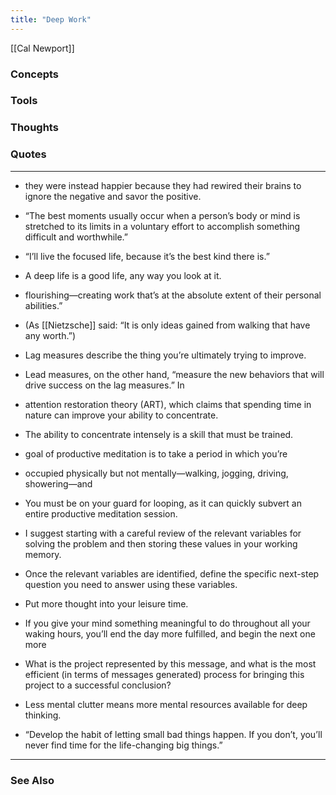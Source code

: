 ```yaml
---
title: "Deep Work"
---
```


[[Cal Newport]]

### Concepts

### Tools

### Thoughts

### Quotes
---

- they were instead happier because they had rewired their brains to ignore the negative and savor the positive.

- “The best moments usually occur when a person’s body or mind is stretched to its limits in a voluntary effort to accomplish something difficult and worthwhile.”

- “I’ll live the focused life, because it’s the best kind there is.”

- A deep life is a good life, any way you look at it.

- flourishing—creating work that’s at the absolute extent of their personal abilities.”

- (As [[Nietzsche]] said: “It is only ideas gained from walking that have any worth.”)

- Lag measures describe the thing you’re ultimately trying to improve.

- Lead measures, on the other hand, “measure the new behaviors that will drive success on the lag measures.” In

- attention restoration theory (ART), which claims that spending time in nature can improve your ability to concentrate.

- The ability to concentrate intensely is a skill that must be trained.


- goal of productive meditation is to take a period in which you’re

- occupied physically but not mentally—walking, jogging, driving, showering—and

- You must be on your guard for looping, as it can quickly subvert an entire productive meditation session.

- I suggest starting with a careful review of the relevant variables for solving the problem and then storing these values in your working memory.

- Once the relevant variables are identified, define the specific next-step question you need to answer using these variables.

- Put more thought into your leisure time.

- If you give your mind something meaningful to do throughout all your waking hours, you’ll end the day more fulfilled, and begin the next one more

- What is the project represented by this message, and what is the most efficient (in terms of messages generated) process for bringing this project to a successful conclusion?

- Less mental clutter means more mental resources available for deep thinking.

- “Develop the habit of letting small bad things happen. If you don’t, you’ll never find time for the life-changing big things.”


----
### See Also
